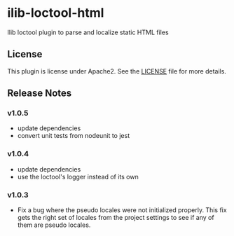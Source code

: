 # ilib-loctool-html

Ilib loctool plugin to parse and localize static HTML files

## License

This plugin is license under Apache2. See the [LICENSE](./LICENSE)
file for more details.

## Release Notes

### v1.0.5

- update dependencies
- convert unit tests from nodeunit to jest

### v1.0.4

- update dependencies
- use the loctool's logger instead of its own

### v1.0.3

- Fix a bug where the pseudo locales were not initialized properly.
  This fix gets the right set of locales from the project settings to
  see if any of them are pseudo locales.


